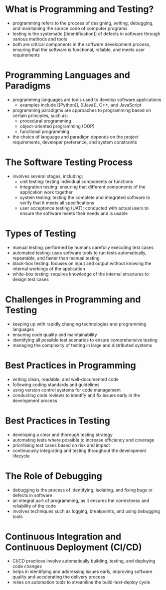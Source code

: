 # What is Programming and Testing?
- programming refers to the process of designing, writing, debugging, and maintaining the source code of computer programs
- testing is the systematic [[identification]] of defects in software through various methods and tools
- both are critical components in the software development process, ensuring that the software is functional, reliable, and meets user requirements

# Programming Languages and Paradigms
- programming languages are tools used to develop software applications
	- examples include [[Python]], [[Java]], C++, and JavaScript
- programming paradigms are approaches to programming based on certain principles, such as:
	- procedural programming
	- object-oriented programming (OOP)
	- functional programming
- the choice of language and paradigm depends on the project requirements, developer preference, and system constraints

# The Software Testing Process
- involves several stages, including:
	- unit testing: testing individual components or functions
	- integration testing: ensuring that different components of the application work together
	- system testing: testing the complete and integrated software to verify that it meets all specifications
	- user acceptance testing (UAT): conducted with actual users to ensure the software meets their needs and is usable

# Types of Testing
- manual testing: performed by humans carefully executing test cases
- automated testing: uses software tools to run tests automatically, repeatable, and faster than manual testing
- black-box testing: focuses on input and output without knowing the internal workings of the application
- white-box testing: requires knowledge of the internal structures to design test cases

# Challenges in Programming and Testing
- keeping up with rapidly changing technologies and programming languages
- ensuring code quality and maintainability
- identifying all possible test scenarios to ensure comprehensive testing
- managing the complexity of testing in large and distributed systems

# Best Practices in Programming
- writing clean, readable, and well-documented code
- following coding standards and guidelines
- using version control systems for code management
- conducting code reviews to identify and fix issues early in the development process

# Best Practices in Testing
- developing a clear and thorough testing strategy
- automating tests where possible to increase efficiency and coverage
- prioritising test cases based on risk and impact
- continuously integrating and testing throughout the development lifecycle

# The Role of Debugging
- debugging is the process of identifying, isolating, and fixing bugs or defects in software
- an integral part of programming, as it ensures the correctness and reliability of the code
- involves techniques such as logging, breakpoints, and using debugging tools

# Continuous Integration and Continuous Deployment (CI/CD)
- CI/CD practices involve automatically building, testing, and deploying code changes
- helps in identifying and addressing issues early, improving software quality and accelerating the delivery process
- relies on automation tools to streamline the build-test-deploy cycle